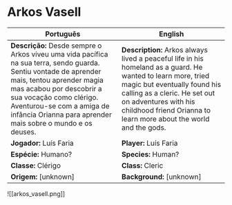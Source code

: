 # Arkos Vasell

| Português | English |
|-----------|---------|
| **Descrição:** Desde sempre o Arkos viveu uma vida pacífica na sua terra, sendo guarda. Sentiu vontade de aprender mais, tentou aprender magia mas acabou por descobrir a sua vocação como clérigo. Aventurou-se com a amiga de infância Orianna para aprender mais sobre o mundo e os deuses. | **Description:** Arkos always lived a peaceful life in his homeland as a guard. He wanted to learn more, tried magic but eventually found his calling as a cleric. He set out on adventures with his childhood friend Orianna to learn more about the world and the gods. |
| **Jogador:** Luís Faria | **Player:** Luís Faria |
| **Espécie:** Humano? | **Species:** Human? |
| **Classe:** Clérigo | **Class:** Cleric |
| **Origem:** [unknown] | **Background:** [unknown] |
![[arkos_vasell.png]]